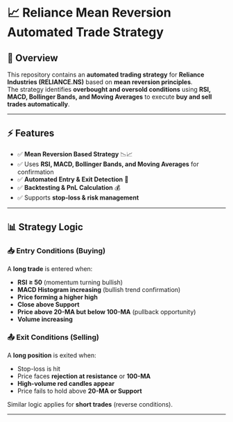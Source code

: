# 📈 Reliance Mean Reversion Automated Trade Strategy  

## 📌 Overview  
This repository contains an **automated trading strategy** for **Reliance Industries (RELIANCE.NS)** based on **mean reversion principles**.  
The strategy identifies **overbought and oversold conditions** using **RSI, MACD, Bollinger Bands, and Moving Averages** to execute **buy and sell trades automatically**.

---

## ⚡ Features  
- ✅ **Mean Reversion Based Strategy** 📉📈  
- ✅ Uses **RSI, MACD, Bollinger Bands, and Moving Averages** for confirmation  
- ✅ **Automated Entry & Exit Detection** 🚀  
- ✅ **Backtesting & PnL Calculation** 💰  
- ✅ Supports **stop-loss & risk management**  

---

## 📊 Strategy Logic  

### 📥 **Entry Conditions** (Buying)  
A **long trade** is entered when:  
- **RSI ≥ 50** (momentum turning bullish)  
- **MACD Histogram increasing** (bullish trend confirmation)  
- **Price forming a higher high**  
- **Close above Support**  
- **Price above 20-MA but below 100-MA** (pullback opportunity)  
- **Volume increasing**  

### 📤 **Exit Conditions** (Selling)  
A **long position** is exited when:  
- Stop-loss is hit  
- Price faces **rejection at resistance** or **100-MA**  
- **High-volume red candles appear**  
- Price fails to hold above **20-MA or Support**  

Similar logic applies for **short trades** (reverse conditions).  

---

